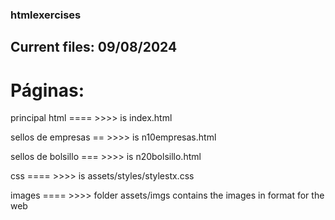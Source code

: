 ### htmlexercises

## Current files: 09/08/2024

# Páginas:

principal html   ==== >>>>  is index.html 

sellos de empresas ==  >>>> is n10empresas.html

sellos de bolsillo === >>>> is n20bolsillo.html

css    ==== >>>>    is assets/styles/stylestx.css

images ==== >>>> folder assets/imgs contains the images in format for the web
